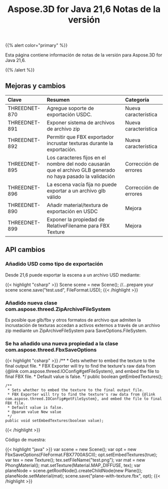 ﻿---
title: Aspose.3D for Java 21,6 Notas de la versión
type: docs
weight: 7
url: /es/java/aspose-3d-for-java-21-6-release-notes/
---
{{% alert color="primary" %}}

Esta página contiene información de notas de la versión para Aspose.3D for Java 21,6.

{{% /alert %}}
## **Mejoras y cambios**

|**Clave**|**Resumen**|**Categoría**|
|:- |:- |:- |
|THREEDNET-870 |Agregue soporte de exportación USDC.|Nueva característica|
|THREEDNET-891 |Exponer sistema de archivos de archivo zip|Nueva característica|
|THREEDNET-892 |Permitir que FBX exportador incrustar texturas durante la exportación.|Nueva característica|
|THREEDNET-895 |Los caracteres fijos en el nombre del nodo causarán que el archivo GLB generado no haya pasado la validación|Corrección de errores|
|THREEDNET-896 |La escena vacía fija no puede exportar a un archivo glb válido|Corrección de errores|
|THREEDNET-890 |Añadir material/textura de exportación en USDC|Mejora|
|THREEDNET-899 |Exponer la propiedad de RelativeFilename para FBX Texture|Mejora|




## API cambios ##


### Añadido USD como tipo de exportación ###

Desde 21,6 puede exportar la escena a un archivo USD mediante:

{{< highlight "csharp" >}}
    Scene scene = new Scene();
    //...prepare your scene
    scene.save("test.usd", FileFormat.USD);
{{< /highlight >}}

### Añadido nueva clase com.aspose.threed.ZipArchiveFileSystem ###

Es posible que glb/fbx y otros formatos de archivo que admiten la incrustación de texturas accedan a activos externos a través de un archivo zip mediante un ZipArchiveFileSystem para SaveOptions.FileSystem.


### Se ha añadido una nueva propiedad a la clase com.aspose.threed.FbxSaveOptions ###

{{< highlight "csharp" >}}
    /**
     * Gets whether to embed the texture to the final output file.
     * FBX Exporter will try to find the texture's raw data from {@link com.aspose.threed.IOConfig#getFileSystem}, and embed the file to final FBX file.
     * Default value is false.
     */
    public boolean getEmbedTextures();
    
    /**
     * Sets whether to embed the texture to the final output file.
     * FBX Exporter will try to find the texture's raw data from {@link com.aspose.threed.IOConfig#getFileSystem}, and embed the file to final FBX file.
     * Default value is false.
     * @param value New value
     */
    public void setEmbedTextures(boolean value);
{{< /highlight >}}


Código de muestra:

{{< highlight "java" >}}
    var scene = new Scene();
    var opt = new FbxSaveOptions(FileFormat.FBX7700ASCII);
    opt.setEmbedTextures(true);
    var tex = new Texture();
    tex.setFileName("test.png");
    var mat = new PhongMaterial();
    mat.setTexture(Material.MAP_DIFFUSE, tex);
    var planeNode = scene.getRootNode().createChildNode(new Plane());
    planeNode.setMaterial(mat);
    scene.save("plane-with-texture.fbx", opt);
{{< /highlight >}}

